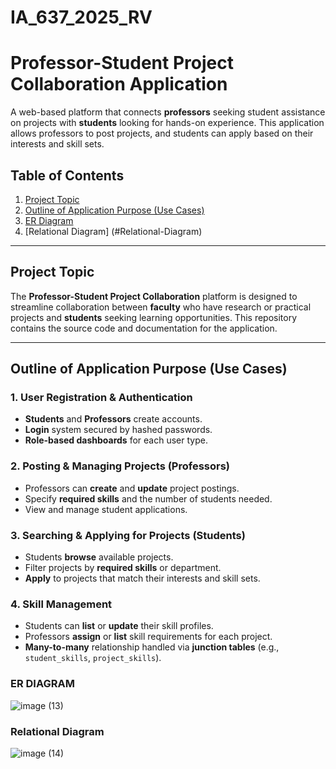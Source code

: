 # IA_637_2025_RV

# Professor-Student Project Collaboration Application

A web-based platform that connects **professors** seeking student assistance on projects with **students** looking for hands-on experience. This application allows professors to post projects, and students can apply based on their interests and skill sets.

## Table of Contents
1. [Project Topic](#project-topic)
2. [Outline of Application Purpose (Use Cases)](#outline-of-application-purpose-use-cases)
3. [ER Diagram](#ER-DIAGRAM)
4. [Relational Diagram] (#Relational-Diagram)


---

## Project Topic
The **Professor-Student Project Collaboration** platform is designed to streamline collaboration between **faculty** who have research or practical projects and **students** seeking learning opportunities. This repository contains the source code and documentation for the application.

---

## Outline of Application Purpose (Use Cases)

### 1. User Registration & Authentication
- **Students** and **Professors** create accounts.
- **Login** system secured by hashed passwords.
- **Role-based dashboards** for each user type.

### 2. Posting & Managing Projects (Professors)
- Professors can **create** and **update** project postings.
- Specify **required skills** and the number of students needed.
- View and manage student applications.

### 3. Searching & Applying for Projects (Students)
- Students **browse** available projects.
- Filter projects by **required skills** or department.
- **Apply** to projects that match their interests and skill sets.

### 4. Skill Management
- Students can **list** or **update** their skill profiles.
- Professors **assign** or **list** skill requirements for each project.
- **Many-to-many** relationship handled via **junction tables** (e.g., `student_skills`, `project_skills`).


### ER DIAGRAM 
![image (13)](https://github.com/user-attachments/assets/08da27bf-1522-491b-bbab-42941bfd233d)


### Relational Diagram 
![image (14)](https://github.com/user-attachments/assets/e6847824-fd9e-4779-849e-a165a1143e18)

